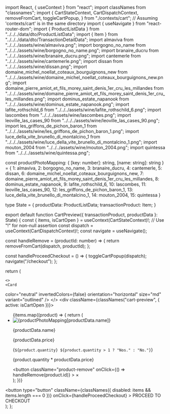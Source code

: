 import React, { useContext } from "react";
import classNames from "classnames";
import {
  CartStateContext,
  CartDispatchContext,
  removeFromCart,
  toggleCartPopup,
} from "./contexts/cart"; // Assuming 'contexts/cart' is in the same directory
import { useNavigate } from "react-router-dom";
import { ProductListData } from "../../../data/dto/ProductListData";
import { Item } from "../../../data/dto/TransactionDetailData";
import almaviva from "../../../assets/wine/almaviva.png";
import borgogno_no_name from "../../../assets/wine/borgogno_no_name.png";
import branaire_ducru from "../../../assets/wine/branaire_ducru.png";
import cantemerle from "../../../assets/wine/cantemerle.png";
import dissan from "../../../assets/wine/dissan.png";
import domaine_michel_noellat_coteaux_bourguignons_new from "../../../assets/wine/domaine_michel_noellat_coteaux_bourguignons_new.png";
import domaine_pierre_amiot_et_fils_morey_saint_denis_1er_cru_les_millandes from "../../../assets/wine/domaine_pierre_amiot_et_fils_morey_saint_denis_1er_cru_les_millandes.png";
import dominus_estate_napanook from "../../../assets/wine/dominus_estate_napanook.png";
import lafite_rothschild_6 from "../../../assets/wine/lafite_rothschild_6.png";
import lascombes from "../../../assets/wine/lascombes.png";
import leoville_las_cases_90 from "../../../assets/wine/leoville_las_cases_90.png";
import les_griffons_de_pichon_baron_1 from "../../../assets/wine/les_griffons_de_pichon_baron_1.png";
import luce_della_vite_brunello_di_montalcino_1 from "../../../assets/wine/luce_della_vite_brunello_di_montalcino_1.png";
import mouton_2004 from "../../../assets/wine/mouton_2004.png";
import quintessa from "../../../assets/wine/quintessa.png";


const productPhotoMapping: { [key: number]: string, [name: string]: string } = {
  1: almaviva,
  2: borgogno_no_name,
  3: branaire_ducru,
  4: cantemerle,
  5: dissan,
  6: domaine_michel_noellat_coteaux_bourguignons_new,
  7: domaine_pierre_amiot_et_fils_morey_saint_denis_1er_cru_les_millandes,
  8: dominus_estate_napanook,
  9: lafite_rothschild_6,
  10: lascombes,
  11: leoville_las_cases_90,
  12: les_griffons_de_pichon_baron_1,
  13: luce_della_vite_brunello_di_montalcino_1,
  14: mouton_2004,
  15: quintessa
}

type State = {
  productData: ProductListData;
  transactionProduct: Item;
}

export default function CartPreview({ transactionProduct, productData }: State) {
  const { items, isCartOpen } = useContext(CartStateContext)!; // Use "!" for non-null assertion
  const dispatch = useContext(CartDispatchContext)!;
  const navigate = useNavigate();

  const handleRemove = (productId: number) => {
    return removeFromCart(dispatch, productId);
  };

  const handleProceedCheckout = () => {
    toggleCartPopup(dispatch);
    navigate("/checkout");
  };

  return (

    <>
    <Card
  color="neutral"
  invertedColors={false}
  orientation="horizontal"
  size="md"
  variant="outlined"
/>
    </>
    <div className={classNames("cart-preview", { active: isCartOpen })}>
      <ul className="cart-items">
        {items.map((product) => {
          return (
            <li className="cart-item" key={productData.name}>
              <img className="product-image" src={productPhotoMapping[transactionProduct.product.pid]}
                alt={productPhotoMapping[productData.name]} />
              <div className="product-info">
                <p className="product-name">{productData.name}</p>
                <p className="product-price">{productData.price}</p>
              </div>
              <div className="product-total">
                <p className="quantity">
                  {`${product.quantity} ${product.quantity > 1 ? "Nos." : "No."}`}
                </p>
                <p className="amount">{product.quantity * productData.price}</p>
              </div>
              <button
                className="product-remove"
                onClick={() => handleRemove(product.id)}
              >
                ×
              </button>
            </li>
          );
        })}
      </ul>
      <div className="action-block">
        <button
          type="button"
          className={classNames({ disabled: items && items.length === 0 })}
          onClick={handleProceedCheckout}
        >
          PROCEED TO CHECKOUT
        </button>
      </div>
    </div>
  );
};
